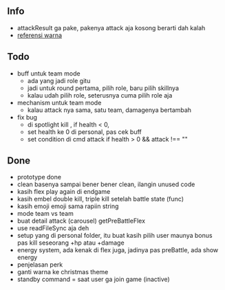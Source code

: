 ## Info
- attackResult ga pake, pakenya attack aja kosong berarti dah kalah
- [referensi warna](https://logobly.com/blog/color-combinations/)
  

## Todo
- buff untuk team mode
  - ada yang jadi role gitu
  - jadi untuk round pertama, pilih role, baru pilih skillnya
  - kalau udah pilih role, seterusnya cuma pilih role aja
- mechanism untuk team mode
  - kalau attack nya sama, satu team, damagenya bertambah
- fix bug 
  - di spotlight kill , if health < 0,
  - set health ke 0 di personal, pas cek buff
  - set condition di cmd attack if health > 0 && attack !== ""


## Done
- prototype done
- clean basenya sampai bener bener clean, ilangin unused code
- kasih flex play again di endgame
- kasih embel double kill, triple kill setelah battle state (func)
- kasih emoji emoji sama rapiin string
- mode team vs team
- buat detail attack (carousel) getPreBattleFlex
- use readFileSync aja deh
- setup yang di personal folder, itu buat kasih pilih user maunya bonus pas kill seseorang +hp atau +damage
- energy system, ada kenak di flex juga, jadinya pas preBattle, ada show energy
- penjelasan perk
- ganti warna ke christmas theme
- standby command = saat user ga join game (inactive)
